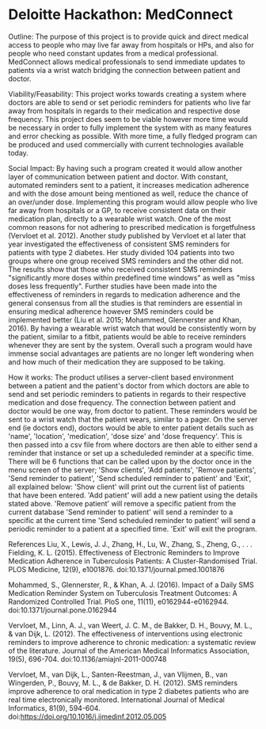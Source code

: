 # Deloitte Hackathon: MedConnect

Outline: 
  The purpose of this project is to provide quick and direct medical access to people who may live far away from hospitals or HPs,
  and also for people who need constant updates from a medical professional. MedConnect allows medical professionals
  to send immediate updates to patients via a wrist watch bridging the connection between patient and doctor.
  
Viability/Feasability: This project works towards creating a system where doctors are able to send or set periodic reminders for patients who live far away from hospitals in regards to their medication and respective dose frequency. This project does seem to be viable however more time would be necessary in order to fully implement the system with as many features and error checking as possible. With more time, a fully fledged program can be produced and used commercially with current technologies available today. 

Social Impact: By having such a program created it would allow another layer of communication between patient and doctor. With constant, automated reminders sent to a patient, it increases medication adherence and with the dose amount being mentioned as well, reduce the chance of an over/under dose. Implementing this program would allow people who live far away from hospitals or a GP, to receive consistent data on their medication plan, directly to a wearable wrist watch. One of the most common reasons for not adhering to prescribed medication is forgetfulness (Vervloet et al. 2012). Another study published by Vervloet et al later that year investigated the effectiveness of consistent SMS reminders for patients with type 2 diabetes. Her study divided 104 patients into two groups where one group received SMS reminders and the other did not. The results show that those who received consistent SMS reminders "significantly more doses within predefined time windows" as well as "miss doses less frequently". Further studies have been made into the effectiveness of reminders in regards to medication adherence and the general consensus from all the studies is that reminders are essential in ensuring medical adherence however SMS reminders could be implemented better (Liu et al. 2015; Mohammed, Glennerster and Khan, 2016). By having a wearable wrist watch that would be consistently worn by the patient, similar to a fitbit, patients would be able to receive reminders whenever they are sent by the system. Overall such a program would have immense social advantages are patients are no longer left wondering when and how much of their medication they are supposed to be taking.        

How it works: The product utilises a server-client based environment between a patient and the patient's doctor from which doctors are able to send and set periodic reminders to patients in regards to their respective medication and dose frequency. The connection between patient and doctor would be one way, from doctor to patient. These reminders would be sent to a wrist watch that the patient wears, similar to a pager. On the server end (ie doctors end), doctors would be able to enter patient details such as 'name', 'location', 'medication', 'dose size' and 'dose frequency'. This is then passed into a csv file from where doctors are then able to either send a reminder that instance or set up a scheduleded reminder at a specific time. There will be 6 functions that can be called upon by the doctor once in the menu screen of the server; 'Show clients', 'Add patients', 'Remove patients', 'Send reminder to patient', 'Send scheduled reminder to patient' and 'Exit', all explained below:
  'Show client' will print out the current list of patients that have been entered.
  'Add patient' will add a new patient using the details stated above.
  'Remove patient' will remove a specific patient from the current database
  'Send reminder to patient' will send a reminder to a specific at the current time
  'Send scheduled reminder to patient' will send a periodic reminder to a patient at a specified time.
  'Exit' will exit the program.


References
Liu, X., Lewis, J. J., Zhang, H., Lu, W., Zhang, S., Zheng, G., . . . Fielding, K. L. (2015). Effectiveness of Electronic Reminders to Improve Medication Adherence in Tuberculosis Patients: A Cluster-Randomised Trial. PLOS Medicine, 12(9), e1001876. doi:10.1371/journal.pmed.1001876

Mohammed, S., Glennerster, R., & Khan, A. J. (2016). Impact of a Daily SMS Medication Reminder System on Tuberculosis Treatment Outcomes: A Randomized Controlled Trial. PloS one, 11(11), e0162944-e0162944. doi:10.1371/journal.pone.0162944

Vervloet, M., Linn, A. J., van Weert, J. C. M., de Bakker, D. H., Bouvy, M. L., & van Dijk, L. (2012). The effectiveness of interventions using electronic reminders to improve adherence to chronic medication: a systematic review of the literature. Journal of the American Medical Informatics Association, 19(5), 696-704. doi:10.1136/amiajnl-2011-000748

Vervloet, M., van Dijk, L., Santen-Reestman, J., van Vlijmen, B., van Wingerden, P., Bouvy, M. L., & de Bakker, D. H. (2012). SMS reminders improve adherence to oral medication in type 2 diabetes patients who are real time electronically monitored. International Journal of Medical Informatics, 81(9), 594-604. doi:https://doi.org/10.1016/j.ijmedinf.2012.05.005
